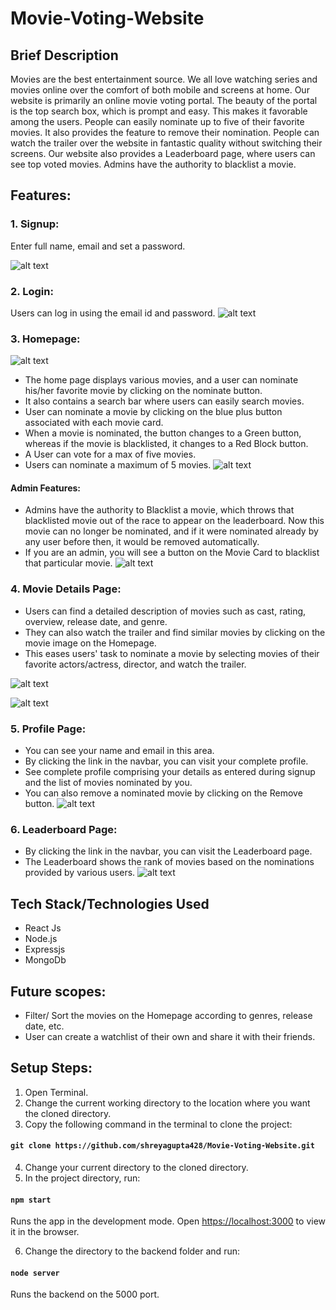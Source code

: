 # Movie-Voting-Website

## Brief Description
Movies are the best entertainment source. We all love watching series and movies online over the comfort of both mobile and screens at home. Our website is primarily an online movie voting portal.
The beauty of the portal is the top search box, which is prompt and easy. This makes it favorable among the users.
People can easily nominate up to five of their favorite movies. It also provides the feature to remove their nomination. People can watch the trailer over the website in fantastic quality without switching their screens. Our website also provides a Leaderboard page, where users can see top voted movies.
Admins have the authority to blacklist a movie.

## Features:
### 1. Signup: 
Enter full name, email and set a password.

![alt text](https://i.ibb.co/jRnRdNS/Whats-App-Image-2021-01-31-at-9-13-47-PM.jpg)

### 2. Login: 
Users can log in using the email id and password.
![alt text](https://i.ibb.co/2YB7Xzy/Whats-App-Image-2021-01-31-at-9-11-57-PM.jpg)

### 3. Homepage:

![alt text](https://i.ibb.co/54n2rrp/Whats-App-Image-2021-01-31-at-9-14-05-PM.jpg)

* The home page displays various movies, and a user can nominate his/her favorite movie by clicking on the nominate button.
* It also contains a search bar where users can easily search movies.
* User can nominate a movie by clicking on the blue plus button associated with each movie card.
* When a movie is nominated, the button changes to a Green button, whereas if the movie is blacklisted, it changes to a Red Block button.
* A User can vote for a max of five movies.
* Users can nominate a maximum of 5 movies.
![alt text](https://i.ibb.co/HN0mHXS/Whats-App-Image-2021-01-31-at-9-14-25-PM.jpg)
#### Admin Features:
* Admins have the authority to Blacklist a movie, which throws that blacklisted movie out of the race to appear on the leaderboard. Now this movie can no longer be nominated, and if it were nominated already by any user before then, it would be removed automatically.
* If you are an admin, you will see a button on the Movie Card to blacklist that particular movie.
![alt text](https://i.ibb.co/3Y1k4Mk/Whats-App-Image-2021-01-31-at-9-14-32-PM.jpg)

### 4. Movie Details Page:
* Users can find a detailed description of movies such as cast, rating, overview, release date, and genre.
* They can also watch the trailer and find similar movies by clicking on the movie image on the Homepage.
* This eases users' task to nominate a movie by selecting movies of their favorite actors/actress, director, and watch the trailer.

    
![alt text](https://i.ibb.co/yVcJWZV/Whats-App-Image-2021-01-31-at-9-21-31-PM.jpg)

![alt text](https://i.ibb.co/t3pc2rZ/Whats-App-Image-2021-01-31-at-9-20-30-PM.jpg)
    
### 5. Profile Page: 
* You can see your name and email in this area. 
* By clicking the link in the navbar, you can visit your complete profile. 
* See complete profile comprising your details as entered during signup and the list of movies nominated by you.
* You can also remove a nominated movie by clicking on the Remove button.
![alt text](https://i.ibb.co/CMZ6q2n/Whats-App-Image-2021-01-31-at-9-23-11-PM.jpg)
### 6. Leaderboard Page:
* By clicking the link in the navbar, you can visit the Leaderboard page. 
* The Leaderboard shows the rank of movies based on the nominations provided by various users.
![alt text](https://i.ibb.co/QX1CqS2/Whats-App-Image-2021-01-31-at-9-23-35-PM.jpg)
    
## Tech Stack/Technologies Used
* React Js
* Node.js
* Expressjs
* MongoDb


## Future scopes:
* Filter/ Sort the movies on the Homepage according to genres, release date, etc.
* User can create a watchlist of their own and share it with their friends.


## Setup Steps:
1. Open Terminal.
2. Change the current working directory to the location where you want the cloned directory.
3. Copy the following command in the terminal to clone the project:
#### `git clone https://github.com/shreyagupta428/Movie-Voting-Website.git`
4. Change your current directory to the cloned directory.
5. In the project directory, run:
#### `npm start`
Runs the app in the development mode.
Open [https://localhost:3000](https://localhost:3000) to view it in the browser.

6. Change the directory to the backend folder and run:
#### `node server`
Runs the backend on the 5000 port.

